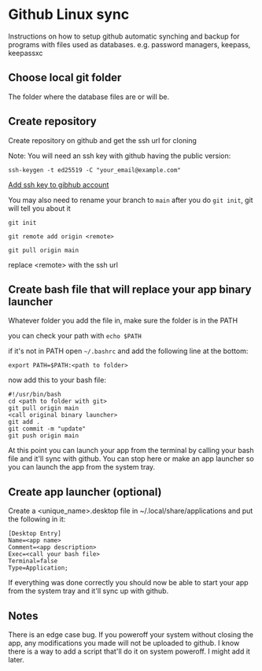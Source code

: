 # Github Linux sync

Instructions on how to setup github automatic synching and backup for programs with files used as databases. e.g. password managers, keepass, keepassxc

## Choose local git folder

The folder where the database files are or will be.

## Create repository

Create repository on github and get the ssh url for cloning

Note: You will need an ssh key with github having the public version:

`ssh-keygen -t ed25519 -C "your_email@example.com"`

[Add ssh key to gibhub account](https://docs.github.com/en/authentication/connecting-to-github-with-ssh/adding-a-new-ssh-key-to-your-github-account)

You may also need to rename your branch to `main` after you do `git init`, git will tell you about it

```
git init
```
```
git remote add origin <remote>
```
```
git pull origin main
```

replace \<remote\> with the ssh url

## Create bash file that will replace your app binary launcher

Whatever folder you add the file in, make sure the folder is in the PATH

you can check your path with `echo $PATH`

if it's not in PATH open `~/.bashrc` and add the following line at the bottom:

```
export PATH=$PATH:<path to folder>
```

now add this to your bash file:

```
#!/usr/bin/bash
cd <path to folder with git>
git pull origin main
<call original binary launcher>
git add .
git commit -m "update"
git push origin main
```

At this point you can launch your app from the terminal by calling your bash file and it'll sync with github. You can stop here or make an app launcher so you can launch the app from the system tray.

## Create app launcher (optional)

Create a \<unique\_name>.desktop file in ~/.local/share/applications and put the following in it:
```
[Desktop Entry]
Name=<app name>
Comment=<app description>
Exec=<call your bash file>
Terminal=false
Type=Application;
```

If everything was done correctly you should now be able to start your app from the system tray and it'll sync up with github.

## Notes

There is an edge case bug. If you poweroff your system without closing the app, any modifications you made will not be uploaded to github. I know there is a way to add a script that'll do it on system poweroff. I might add it later.